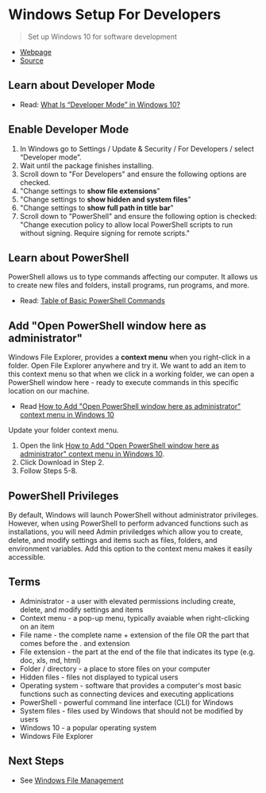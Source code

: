 # Windows Setup For Developers

> Set up Windows 10 for software development

- [Webpage](https://denisecase.github.io/windows-setup/)
- [Source](https://github.com/denisecase/windows-setup)

## Learn about Developer Mode

- Read: [What Is “Developer Mode” in Windows 10?](https://www.howtogeek.com/292914/what-is-developer-mode-in-windows-10/)

## Enable Developer Mode

1. In Windows go to Settings / Update & Security / For Developers / select “Developer mode”.
2. Wait until the package finishes installing. 
3. Scroll down to "For Developers" and ensure the following options are checked.
4. "Change settings to **show file extensions**"
5. "Change settings to **show hidden and system files**"
6. "Change settings to **show full path in title bar**"
7. Scroll down to "PowerShell" and ensure the following option is checked: "Change execution policy to allow local PowerShell scripts to run without signing. Require signing for remote scripts."

## Learn about PowerShell

PowerShell allows us to type commands affecting our computer. It allows us to create new files and folders, install programs, run programs, and more.

- Read: [Table of Basic PowerShell Commands](https://blogs.technet.microsoft.com/heyscriptingguy/2015/06/11/table-of-basic-powershell-commands/)

## Add "Open PowerShell window here as administrator"

Windows File Explorer, provides a **context menu** when you right-click in a folder.
Open File Explorer anywhere and try it.
We want to add an item to this context menu so that when we click in a working folder, we can open a PowerShell window here - ready to execute commands in this specific location on our machine.

- Read [How to Add "Open PowerShell window here as administrator" context menu in Windows 10](https://www.tenforums.com/tutorials/60177-add-open-powershell-window-here-administrator-windows-10-a.html)

Update your folder context menu.

1. Open the link  [How to Add "Open PowerShell window here as administrator" context menu in Windows 10](https://www.tenforums.com/tutorials/60177-add-open-powershell-window-here-administrator-windows-10-a.html).
2. Click Download in Step 2.
3. Follow Steps 5-8.

## PowerShell Privileges 

By default, Windows will launch PowerShell without administrator privileges. 
However, when using PowerShell to perform advanced functions such as installations, 
you will need Admin priviledges which allow you to create, delete, and modify settings 
and items such as files, folders, and environment variables. 
Add this option to the context menu makes it easily accessible. 

## Terms

- Administrator - a user with elevated permissions including create, delete, and modify settings and items
- Context menu - a pop-up menu, typically avaiable when right-clicking on an item
- File name - the complete name + extension of the file OR the part that comes before the . and extension
- File extension - the part at the end of the file that indicates its type (e.g. doc, xls, md, html)
- Folder / directory - a place to store files on your computer
- Hidden files - files not displayed to typical users
- Operating system - software that provides a computer's most basic functions such as connecting devices and executing applications
- PowerShell - powerful command line interface (CLI) for Windows
- System files - files used by Windows that should not be modified by users
- Windows 10 - a popular operating system
- Windows File Explorer

## Next Steps

- See [Windows File Management](https://github.com/denisecase/windows-file-management)
